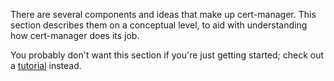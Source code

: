 There are several components and ideas that make up cert-manager. This section
describes them on a conceptual level, to aid with understanding how cert-manager
does its job.

You probably don't want this section if you're just getting started; check out a
[tutorial](../tutorials/) instead.

